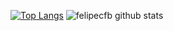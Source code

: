 [![Top Langs](https://github-readme-stats.vercel.app/api/top-langs/?username=michelreisdev&layout=compact&theme=dark)](https://github.com/anuraghazra/github-readme-stats)
![felipecfb github stats](https://github-readme-stats.vercel.app/api?username=michelreisdev&show_icons=true&theme=dark)
